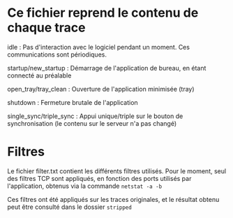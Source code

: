 # Ce fichier reprend le contenu de chaque trace

idle : Pas d'interaction avec le logiciel pendant un moment. Ces communications sont périodiques.

startup/new_startup : Démarrage de l'application de bureau, en étant connecté au préalable

open_tray/tray_clean : Ouverture de l'application minimisée (tray)

shutdown : Fermeture brutale de l'application

single_sync/triple_sync : Appui unique/triple sur le bouton de synchronisation (le contenu sur le serveur n'a pas changé)

# Filtres 
Le fichier filter.txt contient les différents filtres utilisés. Pour le moment, seul des filtres TCP sont appliqués, en fonction des ports utilisés par l'application, obtenus via la commande `netstat -a -b`

Ces filtres ont été appliqués sur les traces originales, et le résultat obtenu peut être consulté dans le dossier `stripped`